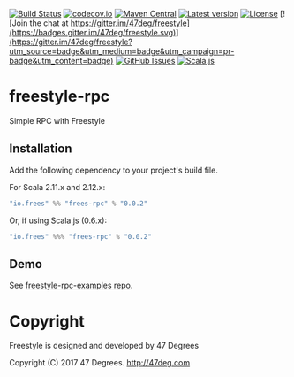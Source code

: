 
[comment]: # (Start Badges)

[![Build Status](https://travis-ci.org/frees-io/freestyle-rpc.svg?branch=master)](https://travis-ci.org/frees-io/freestyle-rpc) [![codecov.io](http://codecov.io/github/frees-io/freestyle-rpc/coverage.svg?branch=master)](http://codecov.io/github/frees-io/freestyle-rpc?branch=master) [![Maven Central](https://img.shields.io/badge/maven%20central-0.0.2-green.svg)](https://oss.sonatype.org/#nexus-search;gav~io.frees~freestyle*) [![Latest version](https://img.shields.io/badge/freestyle--rpc-0.0.2-green.svg)](https://index.scala-lang.org/frees-io/freestyle-rpc) [![License](https://img.shields.io/badge/license-Apache%202-blue.svg)](https://raw.githubusercontent.com/frees-io/freestyle-rpc/master/LICENSE) [![Join the chat at https://gitter.im/47deg/freestyle](https://badges.gitter.im/47deg/freestyle.svg)](https://gitter.im/47deg/freestyle?utm_source=badge&utm_medium=badge&utm_campaign=pr-badge&utm_content=badge) [![GitHub Issues](https://img.shields.io/github/issues/frees-io/freestyle-rpc.svg)](https://github.com/frees-io/freestyle-rpc/issues) [![Scala.js](http://scala-js.org/assets/badges/scalajs-0.6.15.svg)](http://scala-js.org)

[comment]: # (End Badges)

# freestyle-rpc

Simple RPC with Freestyle

## Installation

Add the following dependency to your project's build file.

For Scala 2.11.x and 2.12.x:

[comment]: # (Start Replace)

```scala
"io.frees" %% "frees-rpc" % "0.0.2"
```

Or, if using Scala.js (0.6.x):

```scala
"io.frees" %%% "frees-rpc" % "0.0.2"
```

[comment]: # (End Replace)

## Demo

See [freestyle-rpc-examples repo](https://github.com/frees-io/freestyle-rpc-examples).

[comment]: # (Start Copyright)
# Copyright

Freestyle is designed and developed by 47 Degrees

Copyright (C) 2017 47 Degrees. <http://47deg.com>

[comment]: # (End Copyright)